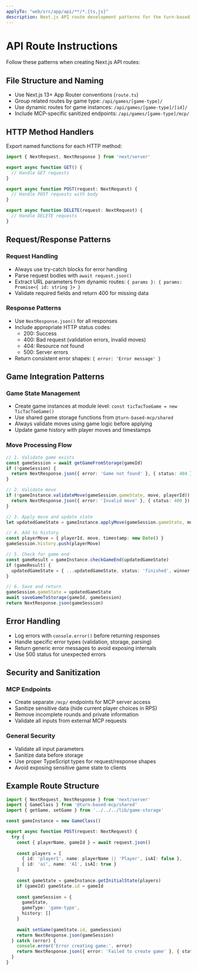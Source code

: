 ```yaml
---
applyTo: "web/src/app/api/**/*.{ts,js}"
description: Next.js API route development patterns for the turn-based games platform
---
```


# API Route Instructions

Follow these patterns when creating Next.js API routes:

## File Structure and Naming

- Use Next.js 13+ App Router conventions (`route.ts`)
- Group related routes by game type: `/api/games/[game-type]/`
- Use dynamic routes for game instances: `/api/games/[game-type]/[id]/`
- Include MCP-specific sanitized endpoints: `/api/games/[game-type]/mcp/`

## HTTP Method Handlers

Export named functions for each HTTP method:

```typescript
import { NextRequest, NextResponse } from 'next/server'

export async function GET() {
  // Handle GET requests
}

export async function POST(request: NextRequest) {
  // Handle POST requests with body
}

export async function DELETE(request: NextRequest) {
  // Handle DELETE requests
}
```

## Request/Response Patterns

### Request Handling
- Always use try-catch blocks for error handling
- Parse request bodies with `await request.json()`
- Extract URL parameters from dynamic routes: `{ params }: { params: Promise<{ id: string }> }`
- Validate required fields and return 400 for missing data

### Response Patterns
- Use `NextResponse.json()` for all responses
- Include appropriate HTTP status codes:
  - 200: Success
  - 400: Bad request (validation errors, invalid moves)
  - 404: Resource not found
  - 500: Server errors
- Return consistent error shapes: `{ error: 'Error message' }`

## Game Integration Patterns

### Game State Management
- Create game instances at module level: `const ticTacToeGame = new TicTacToeGame()`
- Use shared game storage functions from `@turn-based-mcp/shared`
- Always validate moves using game logic before applying
- Update game history with player moves and timestamps

### Move Processing Flow
```typescript
// 1. Validate game exists
const gameSession = await getGameFromStorage(gameId)
if (!gameSession) {
  return NextResponse.json({ error: 'Game not found' }, { status: 404 })
}

// 2. Validate move
if (!gameInstance.validateMove(gameSession.gameState, move, playerId)) {
  return NextResponse.json({ error: 'Invalid move' }, { status: 400 })
}

// 3. Apply move and update state
let updatedGameState = gameInstance.applyMove(gameSession.gameState, move, playerId)

// 4. Add to history
const playerMove = { playerId, move, timestamp: new Date() }
gameSession.history.push(playerMove)

// 5. Check for game end
const gameResult = gameInstance.checkGameEnd(updatedGameState)
if (gameResult) {
  updatedGameState = { ...updatedGameState, status: 'finished', winner: gameResult.winner }
}

// 6. Save and return
gameSession.gameState = updatedGameState
await saveGameToStorage(gameId, gameSession)
return NextResponse.json(gameSession)
```

## Error Handling

- Log errors with `console.error()` before returning responses
- Handle specific error types (validation, storage, parsing)
- Return generic error messages to avoid exposing internals
- Use 500 status for unexpected errors

## Security and Sanitization

### MCP Endpoints
- Create separate `/mcp/` endpoints for MCP server access
- Sanitize sensitive data (hide current player choices in RPS)
- Remove incomplete rounds and private information
- Validate all inputs from external MCP requests

### General Security
- Validate all input parameters
- Sanitize data before storage
- Use proper TypeScript types for request/response shapes
- Avoid exposing sensitive game state to clients

## Example Route Structure

```typescript
import { NextRequest, NextResponse } from 'next/server'
import { GameClass } from '@turn-based-mcp/shared'
import { getGame, setGame } from '../../../lib/game-storage'

const gameInstance = new GameClass()

export async function POST(request: NextRequest) {
  try {
    const { playerName, gameId } = await request.json()
    
    const players = [
      { id: 'player1', name: playerName || 'Player', isAI: false },
      { id: 'ai', name: 'AI', isAI: true }
    ]
    
    const gameState = gameInstance.getInitialState(players)
    if (gameId) gameState.id = gameId
    
    const gameSession = {
      gameState,
      gameType: 'game-type',
      history: []
    }
    
    await setGame(gameState.id, gameSession)
    return NextResponse.json(gameSession)
  } catch (error) {
    console.error('Error creating game:', error)
    return NextResponse.json({ error: 'Failed to create game' }, { status: 500 })
  }
}
```
